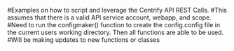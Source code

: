 #Examples on how to script and leverage the Centrify API REST Calls.
#This assumes that there is a valid API service account, webapp, and scope.
#Need to run the configmaker() function to create the config.config file in the current users working directory. Then all functions are able to be used.
#Will be making updates to new functions or classes


